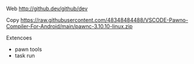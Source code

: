 Web
http://github.dev/github/dev

Copy
https://raw.githubusercontent.com/48348484488/VSCODE-Pawno-Compiler-For-Android/main/pawnc-3.10.10-linux.zip

Extencoes
- pawn tools
- task run
